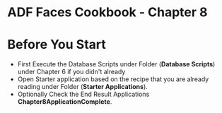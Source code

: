 ADF Faces Cookbook - Chapter 8
===============================
# Before You Start

- First Execute the Database Scripts under Folder (**Database Scripts**) under Chapter 6 if you didn't already
- Open Starter application based on the recipe that you are already reading under Folder (**Starter Applications**).
- Optionally Check the End Result Applications **Chapter8ApplicationComplete**.
